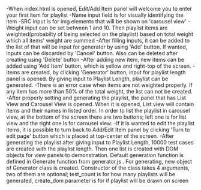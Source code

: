 -When index.html is opened, Edit/Add Item panel will welcome you to enter your first item for playlist
-Name input field is for visually identifying the item
-SRC input is for img elements that will be shown on 'carousel view' 
-Weight input can be set between 1 and 10. Then playlist items are weighted(probabilty of being selected on the playlist) based on total weight which all items' weight are summed
-After filling inputs, it can be added to the list of that will be input for generator by using 'Add' button. If wanted, inputs can be discarded by 'Cancel' button. Also can be deleted after creating using 'Delete' button
-After adding new item, new items can be added using 'Add Item' button, which is yellow and right-top of the screen. 
-Items are created, by clicking 'Generator' button, input for playlist length panel is opened. By giving input to Playlist Length, playlist can be generated.
-There is an error case when items are not weighted properly. If any item has more than 50% of the total weight, the list can not be created.
-After properly setting and generating the playlist, the panel that has List View and Carousel View is opened. When it is opened, List view will contain items and their names in listed order. In order to list the playlist in carousel view, at the bottom of the screen there are two buttons; left one is for list view and the right one is for carousel view.
-If it is wanted to edit the playlist items, it is possible to turn back to Add/Edit Item panel by clicking 'Turn to edit page' button which is placed at top-center of the screen.
-After generating the playlist after giving input to Playlist Length, 10000 test cases are created with the playlist length. Then one list is created with DOM objects for view panels to demonstration. Default generation function is defined in Generate function from generator.js . For generating, new object of Generator class is created. Constructor of the class takes 4 arguments, two of them are optional; test_count is for how many playlists will be generated, create_dom parameter is for if playlist will be drawn on screen